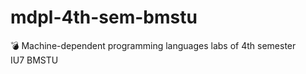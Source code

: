 # mdpl-4th-sem-bmstu
:bomb: Machine-dependent programming languages labs of 4th semester  
IU7 BMSTU
